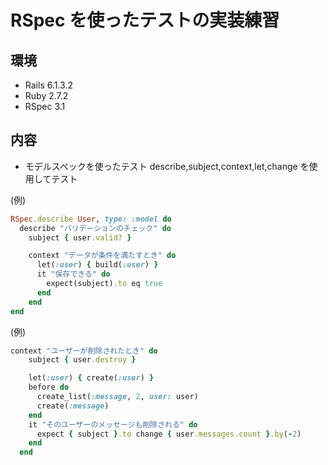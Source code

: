 # RSpec を使ったテストの実装練習

## 環境
- Rails 6.1.3.2
- Ruby 2.7.2
- RSpec 3.1
  
## 内容
- モデルスペックを使ったテスト
describe,subject,context,let,change を使用してテスト
  
(例)
```rb
RSpec.describe User, type: :model do
  describe "バリデーションのチェック" do
    subject { user.valid? }

    context "データが条件を満たすとき" do
      let(:user) { build(:user) }
      it "保存できる" do
        expect(subject).to eq true
      end
    end
end
```
  
(例)
```rb
context "ユーザーが削除されたとき" do
    subject { user.destroy }

    let(:user) { create(:user) }
    before do
      create_list(:message, 2, user: user)
      create(:message)
    end
    it "そのユーザーのメッセージも削除される" do
      expect { subject }.to change { user.messages.count }.by(-2)
    end
  end
  ```
